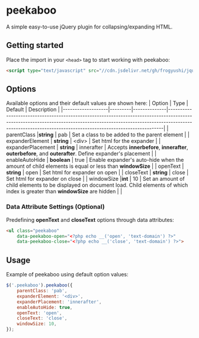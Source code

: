# peekaboo

A simple easy-to-use jQuery plugin for collapsing/expanding HTML.

## Getting started
Place the import in your `<head>` tag to start working with peekaboo:
```html
<script type="text/javascript" src="//cdn.jsdelivr.net/gh/frogyushi/jquery-peekaboo/jquery.peekaboo.min.js"></script>
```

## Options
Available options and their default values are shown here:
| Option            | Type    | Default      | Description                                                                                                                                                                                                                            |
|-------------------|---------|--------------|----------------------------------------------------------------------------------------------------------------------------------------------------------------------------------------------------------------------------------------|
| parentClass       |**string**     | pab     | Set a class to be added to the parent element                                                                          |
| expanderElement   | **string**  | \<div\>    | Set html for the expander                                                                                                                                                                                                              |
| expanderPlacement | **string**  | innerafter | Accepts **innerbefore**, **innerafter**, **outerbefore**, and **outerafter**. Define expander's placement |
| enableAutoHide    | **boolean** | true        | Enable expander's auto-hide when the amount of child elements is equal or less than **windowSize**                                                                                                                                                  |
| openText          | **string**  | open       | Set html for expander on open                                                                                                                                                                                                          |
| closeText         | **string**  | close      | Set html for expander on close                                                                                                                                                                                                         |
| windowSize        |**int**     | 10          | Set an amount of child elements to be displayed on document load. Child elements of which index is greater than **windowSize** are hidden                                                                                                   |                                                |

### Data Attribute Settings (Optional)
Predefining **openText** and **closeText** options through data attributes:
```html
<ul class="peekaboo"
    data-peekaboo-open="<?php echo __('open', 'text-domain') ?>"
    data-peekaboo-close="<?php echo __('close', 'text-domain') ?>">
```

## Usage
Example of peekaboo using default option values:
```js
$('.peekaboo').peekaboo({
    parentClass: 'pab',
    expanderElement: '<div>',
    expanderPlacement: 'innerafter',
    enableAutoHide: true,
    openText: 'open',
    closeText: 'close',
    windowSize: 10,
});
```
